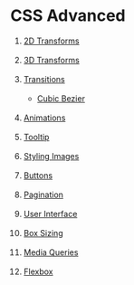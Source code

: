 # CSS Advanced

<ol>
  <li><a href="https://www.w3schools.com/css/css3_2dtransforms.asp">2D Transforms</a></li><br>
  <li><a href="https://www.w3schools.com/css/css3_3dtransforms.asp">3D Transforms</a></li><br>
  <li>
    <a href="https://www.w3schools.com/css/css3_transitions.asp">Transitions</a>
    <ul>
      <br><li><a href="https://cubic-bezier.com/">Cubic Bezier</a></li>
    </ul>
  </li><br>
  <li><a href="https://www.w3schools.com/css/css3_animations.asp">Animations</a></li><br>
  <li><a href="https://www.w3schools.com/css/css_tooltip.asp">Tooltip</a></li><br>
  <li><a href="https://www.w3schools.com/css/css3_images.asp">Styling Images</a></li><br>
  <li><a href="https://www.w3schools.com/css/css3_buttons.asp">Buttons</a></li><br>
  <li><a href="https://www.w3schools.com/css/css3_pagination.asp">Pagination</a></li><br>
  <li><a href="https://www.w3schools.com/css/css3_user_interface.asp">User Interface</a></li><br>
  <li><a href="https://www.w3schools.com/css/css3_box-sizing.asp">Box Sizing</a></li><br>
  <li><a href="https://www.w3schools.com/css/css3_mediaqueries.asp">Media Queries</a></li><br>
  <li><a href="https://www.w3schools.com/css/css3_flexbox.asp">Flexbox</a></li><br>
</ol>
